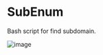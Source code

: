 # SubEnum

Bash script for find subdomain.

![image](https://github.com/saim1011/SubEnum/assets/116882904/9e3c39fb-10d3-4755-ba79-7f9397ddcbea)
